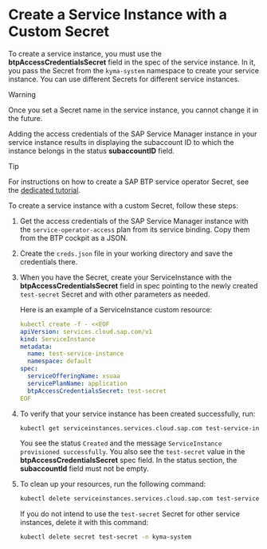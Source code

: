 # Create a Service Instance with a Custom Secret
<!--not ready?-->
To create a service instance, you must use the **btpAccessCredentialsSecret** field in the spec of the service instance. In it, you pass the Secret from the `kyma-system` namespace to create your service instance. You can use different Secrets for different service instances.

> [!WARNING] 
> Once you set a Secret name in the service instance, you cannot change it in the future.

Adding the access credentials of the SAP Service Manager instance in your service instance results in displaying the subaccount ID to which the instance belongs in the status **subaccountID** field.

> [!TIP]
> For instructions on how to create a SAP BTP service operator Secret, see the [dedicated tutorial](04-10-create-btp-manager-secret.md).

To create a service instance with a custom Secret, follow these steps:

1. Get the access credentials of the SAP Service Manager instance with the `service-operator-access` plan from its service binding. Copy them from the BTP cockpit as a JSON. 

2. Create the `creds.json` file in your working directory and save the credentials there. <!--is this step necessary for the managed offering; if not, what's the next step?-->

3. When you have the Secret, create your ServiceInstance with the **btpAccessCredentialsSecret** field in spec pointing to the newly created `test-secret` Secret and with other parameters as needed.

   Here is an example of a ServiceInstance custom resource:

   ```yaml
   kubectl create -f - <<EOF
   apiVersion: services.cloud.sap.com/v1
   kind: ServiceInstance
   metadata:
     name: test-service-instance
     namespace: default
   spec:
     serviceOfferingName: xsuaa
     servicePlanName: application
     btpAccessCredentialsSecret: test-secret
   EOF
   ```

4. To verify that your service instance has been created successfully, run:

    ```bash
    kubectl get serviceinstances.services.cloud.sap.com test-service-instance -o yaml
    ```

    You see the status `Created` and the message `ServiceInstance provisioned successfully`.
    You also see the `test-secret` value in the **btpAccessCredentialsSecret** spec field.
    In the status section, the **subaccountId** field must not be empty.

5. To clean up your resources, run the following command:

    ```bash
    kubectl delete serviceinstances.services.cloud.sap.com test-service-instance
    ```

    If you do not intend to use the `test-secret` Secret for other service instances, delete it with this command:

    ```bash
    kubectl delete secret test-secret -n kyma-system
    ```
